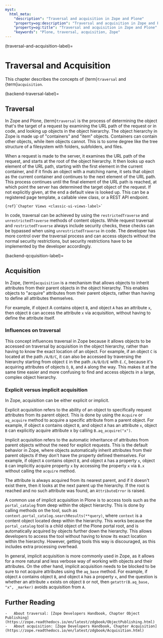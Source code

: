 ```yaml
---
myst:
  html_meta:
    "description": "Traversal and acquisition in Zope and Plone"
    "property=og:description": "Traversal and acquisition in Zope and Plone"
    "property=og:title": "Traversal and acquisition in Zope and Plone"
    "keywords": "Plone, traversal, acquisition, Zope"
---
```


(traversal-and-acquisition-label)=

# Traversal and Acquisition

This chapter describes the concepts of {term}`traversal` and {term}`acquisition`.


(backend-traversal-label)=

## Traversal

In Zope and Plone, {term}`traversal` is the process of determining the object that's the target of a request by examining the URL path of the request or in code, and looking up objects in the object hierarchy.
The object hierarchy in Zope is made up of "containers" and "item" objects.
Containers can contain other objects, while item objects cannot.
This is to some degree like the tree structure of a filesystem with folders, subfolders, and files.

When a request is made to the server, it examines the URL path of the request, and starts at the root of the object hierarchy.
It then looks up each element of the URL path, starting with the first element in the current container, and if it finds an object with a matching name, it sets that object as the current container and continues to the next element of the URL path.
This process continues until the final element of the URL path is reached, at which point the server has determined the target object of the request.
If not explicitly given, at the end a default view is looked up.
This can be a registered page template, a callable view class, or a REST API endpoint.

```{seealso}
{ref}`Chapter Views <classic-ui-views-label>`
```

In code, traversal can be achieved by using the `restrictedTraverse` and `unrestrictedTraverse` methods of content objects.
While request traversal and `restrictedTraverse` always include security checks, these checks can be bypassed when using `unrestrictedTraverse` in code.
The developer has more control over the traversal process and can access objects without the normal security restrictions, but security restrictions have to be implemented by the developer accordingly.


(backend-qcquisition-label)=

## Acquisition

In Zope, {term}`acquisition` is a mechanism that allows objects to inherit attributes from their parent objects in the object hierarchy.
This enables objects to "acquire" attributes from their parent objects, rather than having to define all attributes themselves.

For example, if object A contains object `B`, and object `A` has an attribute `x`, then object `B` can access the attribute `x` via acquisition, without having to define the attribute itself.


### Influences on traversal

This concept influences traversal in Zope because it allows objects to be accessed on traversal by acquisition in the object hierarchy, rather than having to know the exact location of an object.
For example, if an object `C` is located at the path `/A/B/C`, it can also be accessed by traversing the hierarchy starting from object `E` in the path `/A/B/D/E` with `E.C`, because it's acquiring attributes of objects `D`, `B`, and `A` along the way.
This makes it at the same time easier and more confusing to find and access objects in a large, complex object hierarchy.


### Explicit versus implicit acquisition

In Zope, acquisition can be either explicit or implicit.

Explicit acquisition refers to the ability of an object to specifically request attributes from its parent object.
This is done by using the `Acquire` or `aq_acquire` method to acquire a specific attribute from a parent object.
For example, if object `A` contains object `B`, and object `A` has an attribute `x`, object `B` can explicitly acquire attribute x by calling `B.aq_acquire("x")`.

Implicit acquisition refers to the automatic inheritance of attributes from parent objects without the need for explicit requests.
This is the default behavior in Zope, where objects automatically inherit attributes from their parent objects if they don't have the property defined themselves.
For example, if object `A` contains object `B`, and object `A` has a property `x`, object `B` can implicitly acquire property `x` by accessing the property `x` via `B.x` without calling the `acquire` method.

The attribute is always acquired from its nearest parent, and if it doesn't exist there, then it looks at the next parent up the hierarchy.
If the root is reached and no such attribute was found, an `AttributeError` is raised.

A common use of implicit acquisition in Plone is to access tools such as the `portal_catalog` from deep within the object hierarchy.
This is done by calling methods on the tool, such as `context.portal_catalog.searchResults(**query)`, where `context` is a content object located deep within the hierarchy.
This works because the `portal_catalog` tool is a child object of the Plone portal root, and is automatically acquired by objects further down the hierarchy.
This allows developers to access the tool without having to know its exact location within the hierarchy.
However, getting tools this way is discouraged, as this includes extra processing overhead.

In general, implicit acquisition is more commonly used in Zope, as it allows for a more natural and less verbose way of working with objects and their attributes.
On the other hand, implicit acquisition needs to be blocked to be sure to not acquire attributes using the `aq_base` method.
For example, if object `A` contains object `B`, and object `A` has a property `x`, and the question is whether an attribute `x` exists on object `B` or not, then `getattr(B.aq_base, "x", _marker)` avoids acquisition from `A`.


## Further Reading

```{seealso}
-   About traversal: [Zope Developers Handbook, Chapter Object Publishing](https://zope.readthedocs.io/en/latest/zdgbook/ObjectPublishing.html)
-   About acquisition: [Zope Developers Handbook, Chapter Acquisition](https://zope.readthedocs.io/en/latest/zdgbook/Acquisition.html)
```
